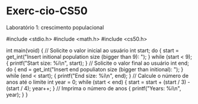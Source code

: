 # Exerc-cio-CS50
Laboratório 1: crescimento populacional

#include <stdio.h>
#include <math.h>
#include <cs50.h>

int main(void)
{
    // Solicite o valor inicial ao usuário
    int start;
    do
    {
        start = get_int("Insert initional population size (bigger than 9): ");
    }
    while (start < 9);
    {
        printf("Start size: %i\n", start);
    }
    // Solicite o valor final ao usuário
    int end;
    do
    {
        end = get_int("Insert end populiaton size (bigger than initional): ");
    }
    while (end < start);
    {
        printf("End size: %i\n", end);
    }
    // Calcule o número de anos até o limite
    int year = 0;
    while (start < end)
    {
        start = start + (start / 3) - (start / 4);
        year++;
    }
    // Imprima o número de anos
    {
        printf("Years: %i\n", year);
    }
}
